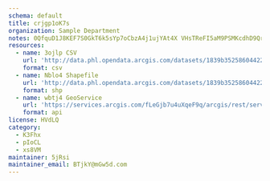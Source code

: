 ```yaml
---
schema: default
title: crjgp1oK7s 
organization: Sample Department 
notes: 0QfquD1J8KEF7S0GkT6k5sYp7oCbzA4j1ujYAt4X VHsTReFI5aM9PSMKcdhD9QrHPfIZ3L 8loBywqgWbgmENZOtGeiCxilLhz3 
resources:
  - name: 3ojlp CSV
    url: 'http://data.phl.opendata.arcgis.com/datasets/1839b35258604422b0b520cbb668df0d_0.csv'
    format: csv
  - name: Nblo4 Shapefile
    url: 'http://data.phl.opendata.arcgis.com/datasets/1839b35258604422b0b520cbb668df0d_0.zip'
    format: shp
  - name: wbtj4 GeoService
    url: 'https://services.arcgis.com/fLeGjb7u4uXqeF9q/arcgis/rest/services/Air_Monitoring_Stations/FeatureServer/0/query'
    format: api
license: HVdLQ 
category:
  - K3Fhx 
  - pIoCL 
  - xs8VM 
maintainer: 5jRsi  
maintainer_email: BTjkY@mGw5d.com
---
```

